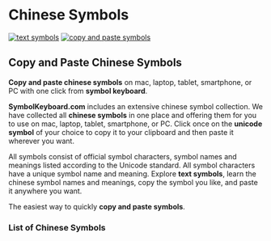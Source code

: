 # Chinese Symbols
[![text symbols](https://img.shields.io/badge/github-symbols-green.svg)](https://github.com/symbolkeyboard/symbols)
[![copy and paste symbols](https://img.shields.io/badge/source-symbolkeyboad.com-orange.svg)](https://symbolkeyboard.com)
## Copy and Paste Chinese Symbols

**Copy and paste chinese symbols** on mac, laptop, tablet, smartphone, or PC with one click from **symbol keyboard**.

**SymbolKeyboard.com** includes an extensive chinese symbol collection. We have collected all **chinese symbols** in one place and offering them for you to use on mac, laptop, tablet, smartphone, or PC. Click once on the **unicode symbol** of your choice to copy it to your clipboard and then paste it wherever you want.

All symbols consist of official symbol characters, symbol names and meanings listed according to the Unicode standard. All symbol characters have a unique symbol name and meaning. Explore **text symbols**, learn the chinese symbol names and meanings, copy the symbol you like, and paste it anywhere you want.

The easiest way to quickly **copy and paste symbols**.
### List of Chinese Symbols
